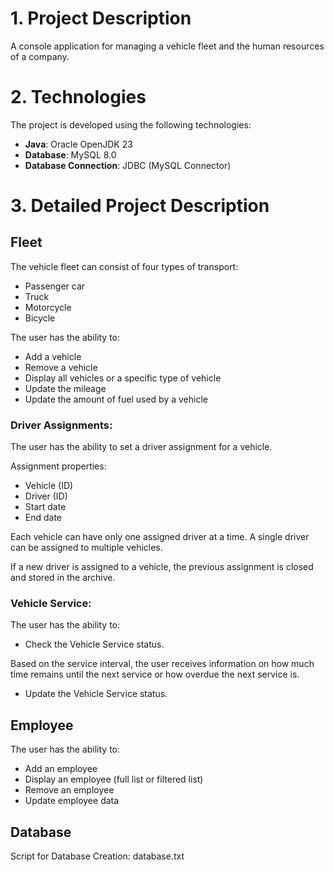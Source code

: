 # 1. Project Description

A console application for managing a vehicle fleet and the human resources of a company.

# 2. Technologies

The project is developed using the following technologies:

- **Java**: Oracle OpenJDK 23
- **Database**: MySQL 8.0
- **Database Connection**: JDBC (MySQL Connector)

# 3. Detailed Project Description
## Fleet
The vehicle fleet can consist of four types of transport:

- Passenger car
- Truck
- Motorcycle
- Bicycle

The user has the ability to:

- Add a vehicle
- Remove a vehicle
- Display all vehicles or a specific type of vehicle
- Update the mileage
- Update the amount of fuel used by a vehicle

### Driver Assignments:

The user has the ability to set a driver assignment for a vehicle.

Assignment properties:

- Vehicle (ID)
- Driver (ID)
- Start date
- End date

Each vehicle can have only one assigned driver at a time.
A single driver can be assigned to multiple vehicles.

If a new driver is assigned to a vehicle, the previous assignment is closed and stored in the archive.

### Vehicle Service:

The user has the ability to:

- Check the Vehicle Service status. 

Based on the service interval, the user receives information on how much time remains until the next service or how overdue the next service is.

- Update the Vehicle Service status.

## Employee
The user has the ability to:

- Add an employee
- Display an employee (full list or filtered list)
- Remove an employee
- Update employee data


## Database
Script for Database Creation: database.txt




